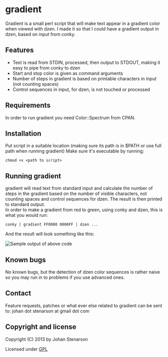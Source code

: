 gradient
========

Gradient is a small perl script that will make text appear in a gradient color when viewed with dzen.
I made it so that I could have a gradient output in dzen, based on input from conky.

Features
--------

   * Text is read from STDIN, processed, then output to STDOUT, making it easy to pipe from conky to dzen
   * Start and stop color is given as command arguments
   * Number of steps in gradient is based on printable characters in input (not counting spaces)
   * Control sequences in input, for dzen, is not touched or processed

Requirements
------------

In order to run gradient you need Color::Spectrum from CPAN.

Installation
------------

Put script in a suitable location (making sure its path is in $PATH or use full path when running gradient)
Make sure it's executable by running:
    
    chmod +x <path to script>

Running gradient
----------------

gradient will read text from standard input and calculate the number of steps in the gradient based on the number of visible characters, not counting spaces and control sequences for dzen.
The result is then printed to standard output.  
In order to make a gradient from red to green, using conky and dzen, this is what you would run:
    
    conky | gradient FF0000 0000FF | dzen ...

And the result will look something like this:

![Sample output of above code](http://stenarson.com/media/misc/gradient-conky_red2blue.png "Gradient text, red to blue")

Known bugs
----------
No known bugs, but the detection of dzen color sequences is rather naive so you may run in to problems if you use advanced ones.

Contact
-------
Feature requests, patches or what ever else related to gradient can be sent  
to: johan dot stenarson at gmail dot com

Copyright and license
---------------------
Copyright (C) 2013 by Johan Stenarson

Licensed under [GPL](http://www.gnu.org/licenses/gpl.html "GPL v3 License")
